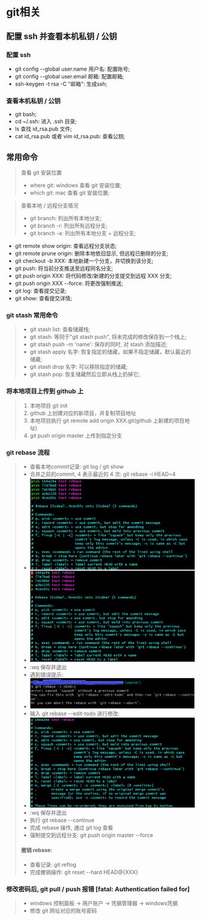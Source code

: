 # git相关
## 配置 ssh 并查看本机私钥 / 公钥
### 配置 ssh 
- git config --global user.name 用户名: 配置账号;
- git config --global user.email 邮箱: 配置邮箱;
- ssh-keygen -t rsa -C "邮箱": 生成ssh;

### 查看本机私钥 / 公钥
- git bash;
- cd ~/.ssh: 进入 .ssh 目录;
- ls 查找 id_rsa.pub 文件;
- cat id_rsa.pub 或者 vim id_rsa.pub: 查看公钥;

## 常用命令
> 查看 git 安装位置
> - where git: windows 查看 git 安装位置;
> - which git: mac 查看 git 安装位置;

> 查看本地 / 远程分支情况
> - git branch: 列出所有本地分支;
> - git branch -r: 列出所有远程分支;
> - git branch -a: 列出所有本地分支 + 远程分支;
- git remote show origin: 查看远程分支状态;
- git remote prune origin: 删除本地依旧显示, 但远程已删除的分支;
- git checkout -b XXX: 本地新建一个分支，并切换到该分支;
- git push: 将当前分支推送至远程同名分支;
- git push origin XXX: 将代码修改/新建的分支提交到远程 XXX 分支;
- git push origin XXX --force: 将更改强制推送;
- git log: 查看提交记录;
- git show: 查看提交详情;

### git stash 常用命令
> + git stash list: 查看储藏栈;
> + git stash: 等同于"git stash push", 将未完成的修改保存到一个栈上;
> + git stash push -m 'name': 保存的同时, 对 stash 添加描述;
> + git stash apply 名字: 恢复指定的储藏，如果不指定储藏，默认最近的储藏;
> + git stash drop 名字: 可以移除指定的储藏;
> + git stash pop: 恢复储藏然后立即从栈上扔掉它;

### 将本地项目上传到 github 上
> 1. 本地项目 git init 
> 2. github 上创建对应的新项目，并复制项目地址
> 3. 本地项目执行 git remote add origin XXX.git(github 上新建的项目地址)
> 4. git push origin master 上传到指定分支

### git rebase 流程
> + 查看本地commit记录: git log / git show 
> + 合并之前的commit, 4 表示最近的 4 次: git rebase -i HEAD~4 
> + ![git-rebase-1](../static/image/命令行/git相关/git-rebase-1.png)
> + ![git-rebase-2](../static/image/命令行/git相关/git-rebase-2.png)
> + :wq 保存并退出
> + 遇到错误提示:
> + ![错误提示](../static/image/命令行/git相关/git-rebase-3.png)
> + 输入 git rebase --edit-todo 进行修改:
> + ![修改](../static/image/命令行/git相关/git-rebase-4.png)
> + :wq 保存并退出
> + 执行 git rebase --continue
> + 完成 rebase 操作, 通过 git log 查看
> + 强制提交到远程分支: git push origin master --force
> #### 撤销 rebase:
> + 查看记录: git reflog 
> + 完成撤销操作: git reset --hard HEAD@{XXX}

### 修改密码后, git pull / push 报错 [fatal: Authentication failed for]
> + windows 控制面板 -> 用户账户 -> 凭据管理器 -> windows凭据
> + 修改 git 网址对应的账号密码
